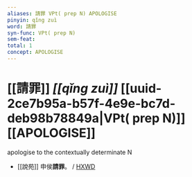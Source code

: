 ```yaml
---
aliases: 請罪 VPt( prep N) APOLOGISE
pinyin: qǐng zuì
word: 請罪
syn-func: VPt( prep N)
sem-feat: 
total: 1
concept: APOLOGISE 
---
```

# [[請罪]] *[[qǐng zuì]]*  [[uuid-2ce7b95a-b57f-4e9e-bc7d-deb98b78849a|VPt( prep N)]] [[APOLOGISE]]
apologise to the contextually determinate N
 - [[說苑]] 申侯**請罪**。 / [HXWD](https://hxwd.org/textview.html?location=CH1a0907_CHANT_001-22a.9)